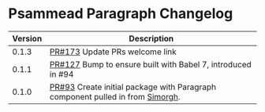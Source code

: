 # Psammead Paragraph Changelog

| Version | Description |
|---------|-------------|
| 0.1.3   | [PR#173](https://github.com/BBC-News/psammead/pull/173) Update PRs welcome link |
| 0.1.1   | [PR#127](https://github.com/BBC-News/psammead/pull/127) Bump to ensure built with Babel 7, introduced in #94 |
| 0.1.0   | [PR#93](https://github.com/BBC-News/psammead/pull/93) Create initial package with Paragraph component pulled in from [Simorgh](https://github.com/BBC-News/simorgh). |
